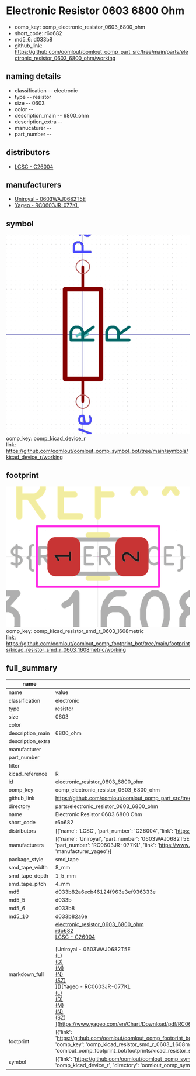 # Electronic Resistor 0603 6800 Ohm

  
* oomp_key: oomp_electronic_resistor_0603_6800_ohm 
* short_code: r6o682
* md5_6: d033b8  
* github_link: https://github.com/oomlout/oomlout_oomp_part_src/tree/main/parts/electronic_resistor_0603_6800_ohm/working  
## naming details
* classification -- electronic
* type -- resistor
* size -- 0603
* color -- 
* description_main -- 6800_ohm
* description_extra -- 
* manucaturer -- 
* part_number -- 

## distributors
* [LCSC - C26004](https://lcsc.com/product-detail/C26004.html)  

## manufacturers
* [Uniroyal - 0603WAJ0682T5E]()  
* [Yageo - RC0603JR-077KL](https://www.yageo.com/en/Chart/Download/pdf/RC0603JR-077KL)  

## symbol

![](symbol/0/working/working_600.png)  
oomp_key: oomp_kicad_device_r  
link: https://github.com/oomlout/oomlout_oomp_symbol_bot/tree/main/symbols/kicad_device_r/working  

## footprint

![](footprint/0/working/working_600.png)  
oomp_key: oomp_kicad_resistor_smd_r_0603_1608metric  
link: https://github.com/oomlout/oomlout_oomp_footprint_bot/tree/main/footprints/kicad_resistor_smd_r_0603_1608metric/working  

## full_summary
| name | value | 
| --- | --- | 
| name | value | 
| classification | electronic | 
| type | resistor | 
| size | 0603 | 
| color |  | 
| description_main | 6800_ohm | 
| description_extra |  | 
| manufacturer |  | 
| part_number |  | 
| filter |  | 
| kicad_reference | R | 
| id | electronic_resistor_0603_6800_ohm | 
| oomp_key | oomp_electronic_resistor_0603_6800_ohm | 
| github_link | https://github.com/oomlout/oomlout_oomp_part_src/tree/main/parts/electronic_resistor_0603_6800_ohm/working | 
| directory | parts/electronic_resistor_0603_6800_ohm | 
| name | Electronic Resistor 0603 6800 Ohm | 
| short_code | r6o682 | 
| distributors | [{'name': 'LCSC', 'part_number': 'C26004', 'link': 'https://lcsc.com/product-detail/C26004.html', 'id': 'distributor_lcsc'}] | 
| manufacturers | [{'name': 'Uniroyal', 'part_number': '0603WAJ0682T5E', 'link': '', 'id': 'manufacturer_uniroyal'}, {'name': 'Yageo', 'part_number': 'RC0603JR-077KL', 'link': 'https://www.yageo.com/en/Chart/Download/pdf/RC0603JR-077KL', 'id': 'manufacturer_yageo'}] | 
| package_style | smd_tape | 
| smd_tape_width | 8_mm | 
| smd_tape_depth | 1_5_mm | 
| smd_tape_pitch | 4_mm | 
| md5 | d033b82a6ecb46124f963e3ef936333e | 
| md5_5 | d033b | 
| md5_6 | d033b8 | 
| md5_10 | d033b82a6e | 
| markdown_full | [electronic_resistor_0603_6800_ohm](https://github.com/oomlout/oomlout_oomp_part_src/tree/main/parts/electronic_resistor_0603_6800_ohm/working)<br>[r6o682](https://github.com/oomlout/oomlout_oomp_part_src/tree/main/parts/electronic_resistor_0603_6800_ohm/working)<br>[LCSC - C26004<br>](https://lcsc.com/product-detail/C26004.html)<br>[Uniroyal - 0603WAJ0682T5E<br>[(L)<br>](https://www.lcsc.com/search?q=0603WAJ0682T5E)[(D)<br>](https://www.digikey.com/en/products?,keywords=0603WAJ0682T5E)[(M)<br>](https://www.mouser.com/Search/Refine?Keyword=0603WAJ0682T5E)[(N)<br>](https://www.newark.com/search?st=0603WAJ0682T5E)[(SZ)<br>](https://so.szlcsc.com/global.html?k=0603WAJ0682T5E)]()[Yageo - RC0603JR-077KL<br>[(L)<br>](https://www.lcsc.com/search?q=RC0603JR-077KL)[(D)<br>](https://www.digikey.com/en/products?,keywords=RC0603JR-077KL)[(M)<br>](https://www.mouser.com/Search/Refine?Keyword=RC0603JR-077KL)[(N)<br>](https://www.newark.com/search?st=RC0603JR-077KL)[(SZ)<br>](https://so.szlcsc.com/global.html?k=RC0603JR-077KL)](https://www.yageo.com/en/Chart/Download/pdf/RC0603JR-077KL) | 
| footprint | [{'link': 'https://github.com/oomlout/oomlout_oomp_footprint_bot/tree/main/foootprntss/kicad_resistor_smd_r_0603_1608metric', 'oomp_key': 'oomp_kicad_resistor_smd_r_0603_1608metric', 'directory': 'oomlout_oomp_footprint_bot/footprints/kicad_resistor_smd_r_0603_1608metric//working/working.kicad_mod'}] | 
| symbol | [{'link': 'https://github.com/oomlout/oomlout_oomp_symbol_bot/tree/main/symbols/kicad_device_r', 'oomp_key': 'oomp_kicad_device_r', 'directory': 'oomlout_oomp_symbol_bot/symbols/kicad_device_r//working/working.kicad_sym'}] | 
